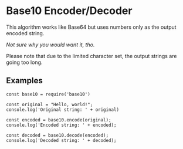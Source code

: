 # Base10 Encoder/Decoder

This algorithm works like Base64 but uses numbers only as the output encoded string.

_Not sure why you would want it, tho._

Please note that due to the limited character set, the output strings are going too long.

## Examples

```
const base10 = require('base10')

const original = "Hello, world!";
console.log('Original string: ' + original)

const encoded = base10.encode(original);
console.log('Encoded string: ' + encoded);

const decoded = base10.decode(encoded);
console.log('Decoded string: ' + decoded);
```

